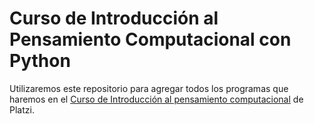 # Curso de Introducción al Pensamiento Computacional con Python
Utilizaremos este repositorio para agregar todos los programas que haremos en el [Curso de Introducción al pensamiento computacional](https://platzi.com/clases/python-cs/ "Curso de Introducción al pensamiento computacional") de Platzi.

